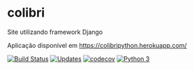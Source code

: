 # colibri
Site utilizando framework Django

Aplicação disponível em https://colibripython.herokuapp.com/

[![Build Status](https://travis-ci.org/joaby12/colibri.svg?branch=master)](https://travis-ci.org/joaby12/colibri)
[![Updates](https://pyup.io/repos/github/joaby12/colibri/shield.svg)](https://pyup.io/repos/github/joaby12/colibri/)
[![codecov](https://codecov.io/gh/joaby12/colibri/branch/master/graph/badge.svg)](https://codecov.io/gh/joaby12/colibri)
[![Python 3](https://pyup.io/repos/github/joaby12/colibri/python-3-shield.svg)](https://pyup.io/repos/github/joaby12/colibri/)


